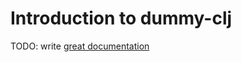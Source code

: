# Introduction to dummy-clj

TODO: write [great documentation](http://jacobian.org/writing/what-to-write/)
